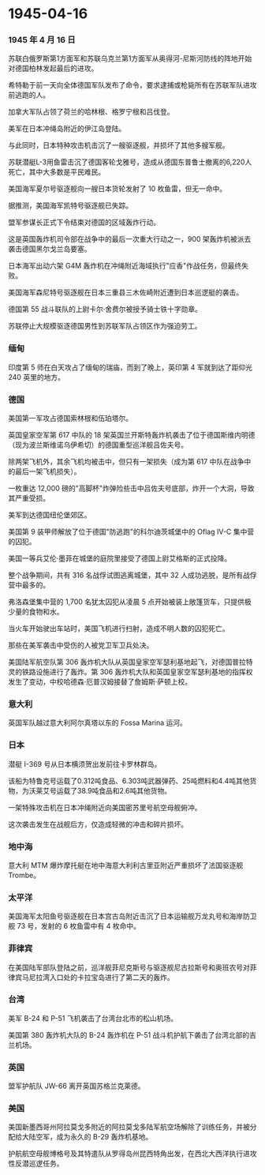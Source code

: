 # 1945-04-16

### 1945 年 4 月 16 日

苏联白俄罗斯第1方面军和苏联乌克兰第1方面军从奥得河-尼斯河防线的阵地开始对德国柏林发起最后的进攻。

希特勒于前一天向全体德国军队发布了命令，要求逮捕或枪毙所有在苏联军队进攻前逃跑的人。

加拿大军队占领了荷兰的哈林根、格罗宁根和吕伐登。

美军在日本冲绳岛附近的伊江岛登陆。

与此同时，日本特种攻击机击沉了一艘驱逐舰，并损坏了其他多艘军舰。

苏联潜艇L-3用鱼雷击沉了德国客轮戈雅号，造成从德国东普鲁士撤离的6,220人死亡，其中大多数是平民难民。

美国海军夏尔号驱逐舰向一艘日本货轮发射了 10 枚鱼雷，但无一命中。

据推测，美国海军凯特号驱逐舰已失踪。

盟军参谋长正式下令结束对德国的区域轰炸行动。

这是英国轰炸机司令部在战争中的最后一次重大行动之一，900
架轰炸机被派去袭击德国黑尔戈兰岛要塞。

日本海军出动六架 G4M
轰炸机在冲绳附近海域执行"应香"作战任务，但最终失败。

美国海军森尼特号驱逐舰在日本三重县三木佐崎附近遭到日本巡逻艇的袭击。

德国第 55 战斗联队的上尉卡尔·舍费尔被授予骑士铁十字勋章。

苏联停止大规模驱逐德国男性到苏联军队占领区作为强迫劳工。

### 缅甸

印度第 5 师在白天攻占了缅甸的瑞庙，而到了晚上，英印第 4 军就到达了距仰光
240 英里的地方。

### 德国

美国第一军攻占德国索林根和伍珀塔尔。

英国皇家空军第 617 中队的 18
架英国兰开斯特轰炸机袭击了位于德国斯维内明德（现为波兰斯维诺乌伊希切）的德国重型巡洋舰吕佐夫号。

除两架飞机外，其余飞机均被击中，但只有一架损失（成为第 617
中队在战争中的最后一架飞机损失）。

一枚重达 12,000
磅的"高脚杯"炸弹险些击中吕佐夫号底部，炸开一个大洞，导致其严重受损。

美军到达德国纽伦堡郊区。

美国第 9 装甲师解放了位于德国"防逃跑"的科尔迪茨城堡中的 Oflag IV-C
集中营的囚犯。

美国一等兵艾伦·墨菲在城堡的庭院里接受了德国上尉艾格斯的正式投降。

整个战争期间，共有 316 名战俘试图逃离城堡，其中 32
人成功逃脱，是所有战俘营中最多的。

弗洛森堡集中营的 1,700 名犹太囚犯从凌晨 5
点开始被装上敞篷货车，只提供极少量的食物和水。

当火车开始驶出车站时，美国飞机进行扫射，造成不明人数的囚犯死亡。

那些在美军袭击中受伤的人被党卫军卫兵处决。

美国陆军航空队第 306
轰炸机大队从英国皇家空军瑟利基地起飞，对德国普拉特灵的铁路设施进行了轰炸。第
306
轰炸机大队和英国皇家空军瑟利基地的指挥权发生了变动，中校哈德森·厄普汉姆接替了詹姆斯·萨顿上校。

### 意大利

英国军队越过意大利阿尔真塔以东的 Fossa Marina 运河。

### 日本

潜艇 I-369 号从日本横须贺出发前往卡罗林群岛。

该船为特鲁克号运载了0.312吨食品、6.303吨武器弹药、25吨燃料和4.4吨其他货物，为沃莱艾号运载了38.9吨食品和2.6吨其他货物。

一架特殊攻击机在日本冲绳附近向美国密苏里号航空母舰俯冲。

这次袭击发生在战舰后方，仅造成轻微的冲击和碎片损坏。

### 地中海

意大利 MTM 爆炸摩托艇在地中海意大利利古里亚附近严重损坏了法国驱逐舰
Trombe。

### 太平洋

美国海军太阳鱼号驱逐舰在日本宫古岛附近击沉了日本运输舰万龙丸号和海岸防卫舰
73 号，发射的 6 枚鱼雷中有 4 枚命中。

### 菲律宾

在美国陆军部队登陆之前，巡洋舰菲尼克斯号与驱逐舰尼古拉斯号和奥班农号对菲律宾马尼拉湾入口处的卡拉宝岛进行了第二天的轰炸。

### 台湾

美军 B-24 和 P-51 飞机袭击了台湾台北市的松山机场。

美国第 380 轰炸机大队的 B-24 轰炸机在 P-51
战斗机护航下袭击了台湾北部的吉兰机场。

### 英国

盟军护航队 JW-66 离开英国苏格兰克莱德。

### 美国

美国新墨西哥州阿拉莫戈多附近的阿拉莫戈多陆军航空场解除了训练任务，并被分配给大陆空军，成为永久的
B-29 轰炸机基地。

护航航空母舰博格号及其特遣队从罗得岛州昆西特角出发，在西北大西洋执行进攻性反潜巡逻任务。